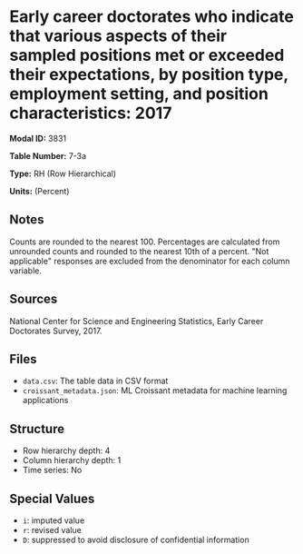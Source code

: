 # Early career doctorates who indicate that various aspects of their sampled positions met or exceeded their expectations, by position type, employment setting, and position characteristics: 2017

**Modal ID:** 3831

**Table Number:** 7-3a

**Type:** RH (Row Hierarchical)

**Units:** (Percent)

## Notes

Counts are rounded to the nearest 100. Percentages are calculated from unrounded counts and rounded to the nearest 10th of a percent. "Not applicable" responses are excluded from the denominator for each column variable.

## Sources

National Center for Science and Engineering Statistics, Early Career Doctorates Survey, 2017.

## Files

- `data.csv`: The table data in CSV format
- `croissant_metadata.json`: ML Croissant metadata for machine learning applications

## Structure

- Row hierarchy depth: 4
- Column hierarchy depth: 1
- Time series: No

## Special Values

- `i`: imputed value
- `r`: revised value
- `D`: suppressed to avoid disclosure of confidential information
